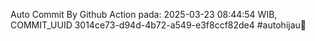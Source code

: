 Auto Commit By Github Action pada: 2025-03-23 08:44:54 WIB, COMMIT_UUID 3014ce73-d94d-4b72-a549-e3f8ccf82de4 #autohijau🗿
